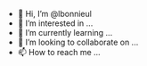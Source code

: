 - 👋 Hi, I’m @lbonnieul
- 👀 I’m interested in ...
- 🌱 I’m currently learning ...
- 💞️ I’m looking to collaborate on ...
- 📫 How to reach me ...

<!---
lbonnieul/lbonnieul is a ✨ special ✨ repository because its `README.md` (this file) appears on your GitHub profile.
You can click the Preview link to take a look at your changes.
--->
